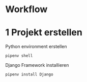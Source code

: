 # Workflow

# 1 Projekt erstellen

Python environment erstellen

```
pipenv shell
```

Django Framework installieren

```
pipenv install Django
```
